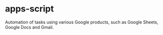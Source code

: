 # apps-script
Automation of tasks using various Google products, such as Google Sheets, Google Docs and Gmail.
